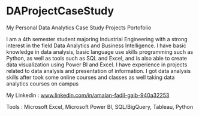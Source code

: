 # DAProjectCaseStudy
My Personal Data Analytics Case Study Projects Portofolio


I am a 4th semester student majoring
Industrial Engineering with a strong interest in the field
Data Analytics and Business Intelligence. I
have basic knowledge in data analysis,
basic language use skills
programming such as Python, as well as tools
such as SQL and Excel, and is also able to create
data visualization using Power BI and Excel.
I have experience in projects
related to data analysis and presentation of information.
I got data analysis skills after
took some online courses and classes as well
taking data analytics courses on campus

My Linkedin : www.linkedin.com/in/amalan-fadil-gaib-940a32253

Tools :  Microsoft Excel, Microsoft Power BI, SQL/BigQuery, Tableau, Python
        
    
    

